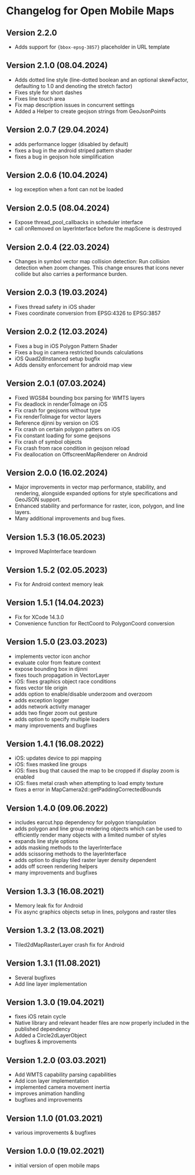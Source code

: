 # Changelog for Open Mobile Maps


## Version 2.2.0
- Adds support for `{bbox-epsg-3857}` placeholder in URL template

## Version 2.1.0 (08.04.2024)
- Adds dotted line style (line-dotted boolean and an optional skewFactor, defaulting to 1.0 and denoting the stretch factor)
- Fixes style for short dashes
- Fixes line touch area
- Fix map description issues in concurrent settings
- Added a Helper to create geojson strings from GeoJsonPoints

## Version 2.0.7 (29.04.2024)
- adds performance logger (disabled by default)
- fixes a bug in the android striped pattern shader
- fixes a bug in geojson hole simplification

## Version 2.0.6 (10.04.2024)
- log exception when a font can not be loaded

## Version 2.0.5 (08.04.2024)
- Expose thread_pool_callbacks in scheduler interface
- call onRemoved on layerInterface before the mapScene is destroyed

## Version 2.0.4 (22.03.2024)
- Changes in symbol vector map collision detection: Run collision detection when zoom changes. This change ensures that icons never collide but also carries a performance burden.

## Version 2.0.3 (19.03.2024)
- Fixes thread safety in iOS shader
- Fixes coordinate conversion from EPSG:4326 to EPSG:3857

## Version 2.0.2 (12.03.2024)
- Fixes a bug in iOS Polygon Pattern Shader
- Fixes a bug in camera restricted bounds calculations
- iOS Quad2dInstanced setup bugfix
- Adds density enforcement for android map view

## Version 2.0.1 (07.03.2024)
- Fixed WGS84 bounding box parsing for WMTS layers
- Fix deadlock in renderToImage on iOS
- Fix crash for geojsons without type
- Fix renderToImage for vector layers
- Reference djinni by version on iOS
- Fix crash on certain polygon patters on iOS
- Fix constant loading for some geojsons
- Fix crash of symbol objects
- Fix crash from race condition in geojson reload
- Fix deallocation on OffscreenMapRenderer on Android

## Version 2.0.0 (16.02.2024)
- Major improvements in vector map performance, stability, and rendering, alongside expanded options for style specifications and GeoJSON support.
- Enhanced stability and performance for raster, icon, polygon, and line layers.
- Many additional improvements and bug fixes.

## Version 1.5.3 (16.05.2023)
- Improved MapInterface teardown

## Version 1.5.2 (02.05.2023)
- Fix for Android context memory leak

## Version 1.5.1 (14.04.2023)
- Fix for XCode 14.3.0
- Convenience function for RectCoord to PolygonCoord conversion

## Version 1.5.0 (23.03.2023)
- implements vector icon anchor
- evaluate color from feature context 
- expose bounding box in djinni
- fixes touch propagation in VectorLayer
- iOS: fixes graphics object race conditions  
- fixes vector tile origin 
- adds option to enable/disable underzoom and overzoom
- adds exception logger 
- adds network activity manager
- adds two finger zoom out gesture 
- adds option to specify multiple loaders
- many improvements and bugfixes

## Version 1.4.1 (16.08.2022)
- iOS: updates device to ppi mapping
- iOS: fixes masked line groups
- iOS: fixes bug that caused the map to be cropped if display zoom is enabled
- iOS: fixes metal crash when attempting to load empty texture
- fixes a error in MapCamera2d::getPaddingCorrectedBounds

## Version 1.4.0 (09.06.2022)
- includes earcut.hpp dependency for polygon triangulation
- adds polygon and line group rendering objects which can be used to efficiently render many objects with a limited number of styles
- expands line style options
- adds masking methods to the layerInterface
- adds scissoring methods to the layerInterface
- adds option to display tiled raster layer density dependent
- adds off screen rendering helpers
- many improvements and bugfixes

## Version 1.3.3 (16.08.2021)
- Memory leak fix for Android
- Fix async graphics objects setup in lines, polygons and raster tiles

## Version 1.3.2 (13.08.2021)
- Tiled2dMapRasterLayer crash fix for Android

## Version 1.3.1 (11.08.2021)
- Several bugfixes
- Add line layer implementation

## Version 1.3.0 (19.04.2021)
- fixes iOS retain cycle
- Native library and relevant header files are now properly included in the published dependency
- Added a Circle2dLayerObject
- bugfixes & improvements

## Version 1.2.0 (03.03.2021)

- Add WMTS capability parsing capabilities
- Add icon layer implementation
- implemented camera movement inertia
- improves animation handling
- bugfixes and improvements

## Version 1.1.0 (01.03.2021)
- various improvements & bugfixes

## Version 1.0.0 (19.02.2021)
- initial version of open mobile maps
